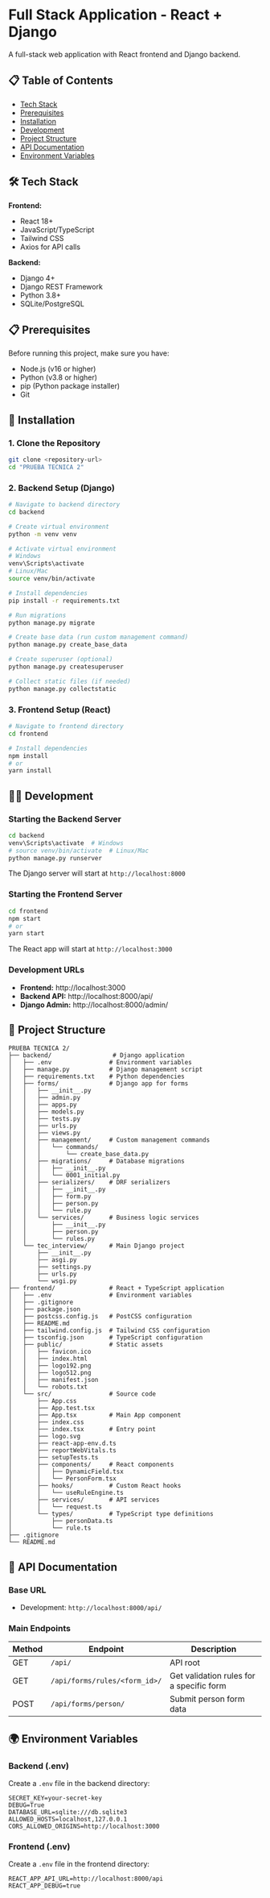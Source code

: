 # Full Stack Application - React + Django

A full-stack web application with React frontend and Django backend.

## 📋 Table of Contents

- [Tech Stack](#tech-stack)
- [Prerequisites](#prerequisites)
- [Installation](#installation)
- [Development](#development)
- [Project Structure](#project-structure)
- [API Documentation](#api-documentation)
- [Environment Variables](#environment-variables)

## 🛠️ Tech Stack

**Frontend:**
- React 18+
- JavaScript/TypeScript
- Tailwind CSS
- Axios for API calls

**Backend:**
- Django 4+
- Django REST Framework
- Python 3.8+
- SQLite/PostgreSQL

## 📋 Prerequisites

Before running this project, make sure you have:

- Node.js (v16 or higher)
- Python (v3.8 or higher)
- pip (Python package installer)
- Git

## 🔧 Installation

### 1. Clone the Repository

```bash
git clone <repository-url>
cd "PRUEBA TECNICA 2"
```

### 2. Backend Setup (Django)

```bash
# Navigate to backend directory
cd backend

# Create virtual environment
python -m venv venv

# Activate virtual environment
# Windows
venv\Scripts\activate
# Linux/Mac
source venv/bin/activate

# Install dependencies
pip install -r requirements.txt

# Run migrations
python manage.py migrate

# Create base data (run custom management command)
python manage.py create_base_data

# Create superuser (optional)
python manage.py createsuperuser

# Collect static files (if needed)
python manage.py collectstatic
```

### 3. Frontend Setup (React)

```bash
# Navigate to frontend directory
cd frontend

# Install dependencies
npm install
# or
yarn install
```

## 🏃‍♂️ Development

### Starting the Backend Server

```bash
cd backend
venv\Scripts\activate  # Windows
# source venv/bin/activate  # Linux/Mac
python manage.py runserver
```

The Django server will start at `http://localhost:8000`

### Starting the Frontend Server

```bash
cd frontend
npm start
# or
yarn start
```

The React app will start at `http://localhost:3000`

### Development URLs

- **Frontend:** http://localhost:3000
- **Backend API:** http://localhost:8000/api/
- **Django Admin:** http://localhost:8000/admin/

## 📁 Project Structure

```
PRUEBA TECNICA 2/
├── backend/                 # Django application
│   ├── .env                # Environment variables
│   ├── manage.py           # Django management script
│   ├── requirements.txt    # Python dependencies
│   ├── forms/              # Django app for forms
│   │   ├── __init__.py
│   │   ├── admin.py
│   │   ├── apps.py
│   │   ├── models.py
│   │   ├── tests.py
│   │   ├── urls.py
│   │   ├── views.py
│   │   ├── management/     # Custom management commands
│   │   │   └── commands/
│   │   │       └── create_base_data.py
│   │   ├── migrations/     # Database migrations
│   │   │   ├── __init__.py
│   │   │   └── 0001_initial.py
│   │   ├── serializers/    # DRF serializers
│   │   │   ├── __init__.py
│   │   │   ├── form.py
│   │   │   ├── person.py
│   │   │   └── rule.py
│   │   └── services/       # Business logic services
│   │       ├── __init__.py
│   │       ├── person.py
│   │       └── rules.py
│   └── tec_interview/      # Main Django project
│       ├── __init__.py
│       ├── asgi.py
│       ├── settings.py
│       ├── urls.py
│       └── wsgi.py
├── frontend/               # React + TypeScript application
│   ├── .env                # Environment variables
│   ├── .gitignore
│   ├── package.json
│   ├── postcss.config.js   # PostCSS configuration
│   ├── README.md
│   ├── tailwind.config.js  # Tailwind CSS configuration
│   ├── tsconfig.json       # TypeScript configuration
│   ├── public/             # Static assets
│   │   ├── favicon.ico
│   │   ├── index.html
│   │   ├── logo192.png
│   │   ├── logo512.png
│   │   ├── manifest.json
│   │   └── robots.txt
│   └── src/                # Source code
│       ├── App.css
│       ├── App.test.tsx
│       ├── App.tsx         # Main App component
│       ├── index.css
│       ├── index.tsx       # Entry point
│       ├── logo.svg
│       ├── react-app-env.d.ts
│       ├── reportWebVitals.ts
│       ├── setupTests.ts
│       ├── components/     # React components
│       │   ├── DynamicField.tsx
│       │   └── PersonForm.tsx
│       ├── hooks/          # Custom React hooks
│       │   └── useRuleEngine.ts
│       ├── services/       # API services
│       │   └── request.ts
│       └── types/          # TypeScript type definitions
│           ├── personData.ts
│           └── rule.ts
├── .gitignore
└── README.md
```

## 🔌 API Documentation

### Base URL
- Development: `http://localhost:8000/api/`

### Main Endpoints

| Method | Endpoint | Description |
|--------|----------|-------------|
| GET    | `/api/` | API root |
| GET    | `/api/forms/rules/<form_id>/` | Get validation rules for a specific form |
| POST   | `/api/forms/person/` | Submit person form data |

## 🌍 Environment Variables

### Backend (.env)

Create a `.env` file in the backend directory:

```env
SECRET_KEY=your-secret-key
DEBUG=True
DATABASE_URL=sqlite:///db.sqlite3
ALLOWED_HOSTS=localhost,127.0.0.1
CORS_ALLOWED_ORIGINS=http://localhost:3000
```

### Frontend (.env)

Create a `.env` file in the frontend directory:

```env
REACT_APP_API_URL=http://localhost:8000/api
REACT_APP_DEBUG=true
```
